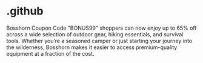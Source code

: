 # .github
Bosshorn Coupon Code "BONUS99"  shoppers can now enjoy up to 65% off across a wide selection of outdoor gear, hiking essentials, and survival tools. Whether you’re a seasoned camper or just starting your journey into the wilderness, Bosshorn makes it easier to access premium-quality equipment at a fraction of the cost.
